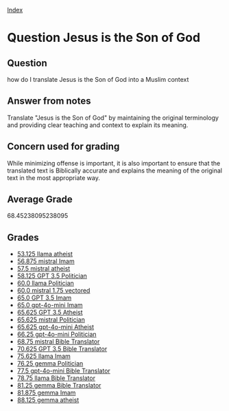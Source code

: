 
[Index](../../index.md)
# Question Jesus is the Son of God
## Question
how do I translate Jesus is the Son of God into a Muslim context

## Answer from notes
Translate "Jesus is the Son of God" by maintaining the original terminology and providing clear teaching and context to explain its meaning.

## Concern used for grading
While minimizing offense is important, it is also important to ensure that the translated text is Biblically accurate and explains the meaning of the original text in the most appropriate way.

## Average Grade
68.45238095238095

## Grades
 * [53.125 llama atheist](../answers/llama_atheist/Jesus_is_the_Son_of_God.md)
 * [56.875 mistral Imam](../answers/mistral_Imam/Jesus_is_the_Son_of_God.md)
 * [57.5 mistral atheist](../answers/mistral_atheist/Jesus_is_the_Son_of_God.md)
 * [58.125 GPT 3.5 Politician](../answers/GPT_3.5_Politician/Jesus_is_the_Son_of_God.md)
 * [60.0 llama Politician](../answers/llama_Politician/Jesus_is_the_Son_of_God.md)
 * [60.0 mistral 1.75 vectored](../answers/mistral_1.75_vectored/Jesus_is_the_Son_of_God.md)
 * [65.0 GPT 3.5 Imam](../answers/GPT_3.5_Imam/Jesus_is_the_Son_of_God.md)
 * [65.0 gpt-4o-mini Imam](../answers/gpt-4o-mini_Imam/Jesus_is_the_Son_of_God.md)
 * [65.625 GPT 3.5 Atheist](../answers/GPT_3.5_Atheist/Jesus_is_the_Son_of_God.md)
 * [65.625 mistral Politician](../answers/mistral_Politician/Jesus_is_the_Son_of_God.md)
 * [65.625 gpt-4o-mini Atheist](../answers/gpt-4o-mini_Atheist/Jesus_is_the_Son_of_God.md)
 * [66.25 gpt-4o-mini Politician](../answers/gpt-4o-mini_Politician/Jesus_is_the_Son_of_God.md)
 * [68.75 mistral Bible Translator](../answers/mistral_Bible_Translator/Jesus_is_the_Son_of_God.md)
 * [70.625 GPT 3.5 Bible Translator](../answers/GPT_3.5_Bible_Translator/Jesus_is_the_Son_of_God.md)
 * [75.625 llama Imam](../answers/llama_Imam/Jesus_is_the_Son_of_God.md)
 * [76.25 gemma Politician](../answers/gemma_Politician/Jesus_is_the_Son_of_God.md)
 * [77.5 gpt-4o-mini Bible Translator](../answers/gpt-4o-mini_Bible_Translator/Jesus_is_the_Son_of_God.md)
 * [78.75 llama Bible Translator](../answers/llama_Bible_Translator/Jesus_is_the_Son_of_God.md)
 * [81.25 gemma Bible Translator](../answers/gemma_Bible_Translator/Jesus_is_the_Son_of_God.md)
 * [81.875 gemma Imam](../answers/gemma_Imam/Jesus_is_the_Son_of_God.md)
 * [88.125 gemma atheist](../answers/gemma_atheist/Jesus_is_the_Son_of_God.md)
